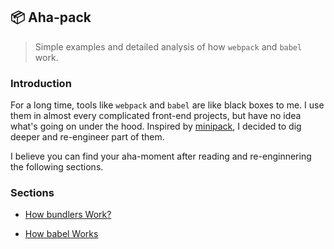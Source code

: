 ## 📦 Aha-pack

> Simple examples and detailed analysis of how `webpack` and `babel` work.

### Introduction

For a long time, tools like `webpack` and `babel` are like black boxes to me. I use them in almost every complicated front-end projects, but have no idea what's going on under the hood. Inspired by [minipack](https://github.com/ronami/minipack), I decided to dig deeper and re-engineer part of them.

I believe you can find your aha-moment after reading and re-enginnering the following sections.

### Sections

- [How bundlers Work?](https://github.com/magentaqin/aha-pack/blob/master/how-bundlers-work/index.md)

- [How babel Works](https://github.com/magentaqin/aha-pack/blob/master/how-babel-works/index.md)


